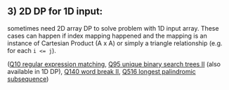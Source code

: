 ## 3) 2D DP for 1D input: 

sometimes need 2D array DP to solve problem with 1D input array. These cases can happen if index mapping happened and the mapping is an instance of Cartesian Product (A x A) or simply a triangle relationship (e.g. for each `i <= j`).

([Q10 regular expression matching](Q10RegularExpressionMatching.java), [Q95 unique binary search trees II](../O(n)_DP/Q95UniqueBinarySearchTreesII.java) (also available in 1D DP), [Q140 word break II](Q140WordBreakII.java), [Q516 longest palindromic subsequence](Q516LongestPalindromicSubSequences.java)) 
